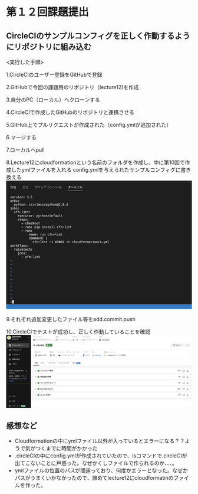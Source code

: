 # 第１２回課題提出
## CircleCIのサンプルコンフィグを正しく作動するようにリポジトリに組み込む
<実行した手順>

1.CircleCIのユーザー登録をGitHubで登録

2.GitHubで今回の課題用のリポジトリ（lecture12)を作成

3.自分のPC（ローカル）へクローンする

4.CircleCIで作成したGitHubのリポジトリと連携させる

5.GItHub上でプルリクエストが作成された（config.ymlが追加された）

6.マージする

7.ローカルへpull

8.Lecture12にcloudformationという名前のフォルダを作成し、中に第10回で作成したymlファイルを入れる
config.ymlを与えられたサンプルコンフィグに書き換える
![config](./images/sample-config.png)

9.それぞれ追加変更したファイル等をadd.commit.push

10.CircleCIでテストが成功し、正しく作動していることを確認
![circleci](./images/circleci.png)

## 感想など
- Cloudformationの中にymlファイル以外が入っているとエラーになる？？ようで気がつくまでに時間がかかった
- .circleCIの中にconfig.ymlが作成されていたので、lsコマンドで.circleCIが出てこないことに戸惑った。なぜかくしファイルで作られるのか、、、。
- ymlファイルの位置のパスが間違っており、何度かエラーとなった。なぜかパスがうまくいかなかったので、諦めてlecture12にcloudformatinのファイルを作った。